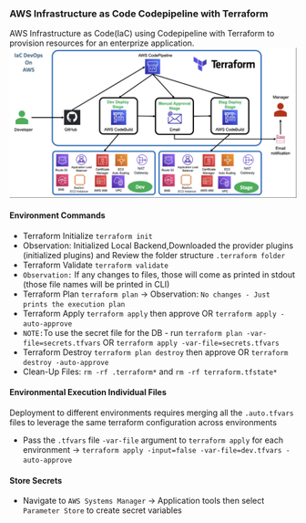 ### AWS Infrastructure as Code Codepipeline with Terraform
AWS Infrastructure as Code(IaC) using Codepipeline with Terraform to provision resources for an enterprize application.
![Infrastructure As Code with Terraform](IaCTerraform.png)
#### Environment Commands 
- Terraform Initialize `terraform init`
- Observation: Initialized Local Backend,Downloaded the provider plugins (initialized plugins) and Review the folder structure `.terraform folder`
- Terraform Validate `terraform validate`
- `Observation:` If any changes to files, those will come as printed in stdout (those file names will be printed in CLI)
- Terraform Plan `terraform plan` -> Observation: `No changes - Just prints the execution plan`
- Terraform Apply `terraform apply` then approve OR `terraform apply -auto-approve`
- `NOTE:`To use the secret file for the DB - run `terraform plan -var-file=secrets.tfvars` OR `terraform apply -var-file=secrets.tfvars`
- Terraform Destroy `terraform plan destroy` then approve OR `terraform destroy -auto-approve`
- Clean-Up Files: `rm -rf .terraform*` and `rm -rf terraform.tfstate*`
#### Environmental Execution Individual Files
Deployment to different environments requires merging all the `.auto.tfvars` files to leverage the same terraform configuration across environments
- Pass the `.tfvars` file `-var-file` argument to `terraform apply` for each environment -> `terraform apply -input=false -var-file=dev.tfvars -auto-approve `
#### Store Secrets
- Navigate to `AWS Systems Manager` -> Application tools then select `Parameter Store` to create secret variables